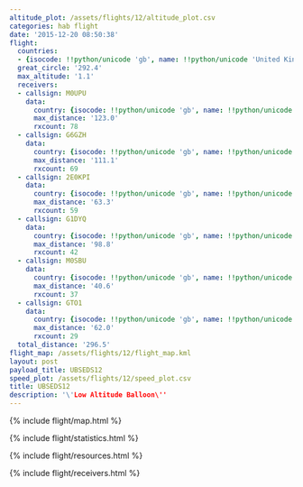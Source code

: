 ```yaml
---
altitude_plot: /assets/flights/12/altitude_plot.csv
categories: hab flight
date: '2015-12-20 08:50:38'
flight:
  countries:
  - {isocode: !!python/unicode 'gb', name: !!python/unicode 'United Kingdom'}
  great_circle: '292.4'
  max_altitude: '1.1'
  receivers:
  - callsign: M0UPU
    data:
      country: {isocode: !!python/unicode 'gb', name: !!python/unicode 'United Kingdom'}
      max_distance: '123.0'
      rxcount: 78
  - callsign: G6GZH
    data:
      country: {isocode: !!python/unicode 'gb', name: !!python/unicode 'United Kingdom'}
      max_distance: '111.1'
      rxcount: 69
  - callsign: 2E0KPI
    data:
      country: {isocode: !!python/unicode 'gb', name: !!python/unicode 'United Kingdom'}
      max_distance: '63.3'
      rxcount: 59
  - callsign: G1DYQ
    data:
      country: {isocode: !!python/unicode 'gb', name: !!python/unicode 'United Kingdom'}
      max_distance: '98.8'
      rxcount: 42
  - callsign: M0SBU
    data:
      country: {isocode: !!python/unicode 'gb', name: !!python/unicode 'United Kingdom'}
      max_distance: '40.6'
      rxcount: 37
  - callsign: GTO1
    data:
      country: {isocode: !!python/unicode 'gb', name: !!python/unicode 'United Kingdom'}
      max_distance: '62.0'
      rxcount: 29
  total_distance: '296.5'
flight_map: /assets/flights/12/flight_map.kml
layout: post
payload_title: UBSEDS12
speed_plot: /assets/flights/12/speed_plot.csv
title: UBSEDS12
description: '\'Low Altitude Balloon\''
---
```


<!--more-->

{% include flight/map.html %}

{% include flight/statistics.html %}

{% include flight/resources.html %}

{% include flight/receivers.html %}
